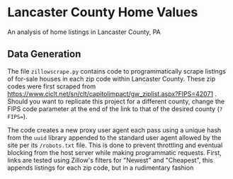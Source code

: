 # Lancaster County Home Values
 An analysis of home listings in Lancaster County, PA

## Data Generation

The file `zillowscrape.py` contains code to programmatically scrape listings of for-sale houses in each zip code within Lancaster County. These zip codes were first scraped from https://www.ciclt.net/sn/clt/capitolimpact/gw_ziplist.aspx?FIPS=42071 . Should you want to replicate this project for a different county, change the FIPS code parameter at the end of the link to that of the desired county (`?FIPS=`).   

The code creates a new proxy user agent each pass using a unique hash from the `uuid` library appended to the standard user agent allowed by the site per its `/robots.txt` file. This is done to prevent throttling and eventual blocking from the host server while making programmatic requests. First, links are tested using Zillow's filters for "Newest" and "Cheapest", this appends listings for each zip code, but in a rudimentary fashion
